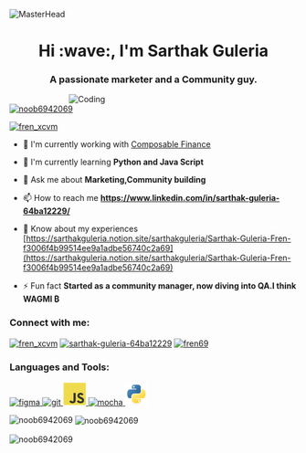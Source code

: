 ![MasterHead](https://media.licdn.com/dms/image/D4D16AQE1sIeqPvzgTQ/profile-displaybackgroundimage-shrink_350_1400/0/1681397499733?e=1697673600&v=beta&t=1EpXRedkFSJh57xeKEhiRo2vTqOPGkFQTN_p7QiqtWo)
<h1 align="center">Hi :wave:, I'm Sarthak Guleria</h1>
<h3 align="center">A passionate marketer and a Community guy.</h3>
<img align="right" alt="Coding" width="400" src="https://media.giphy.com/media/zOvBKUUEERdNm/giphy.gif">


<p align="left"> <a href="https://github.com/ryo-ma/github-profile-trophy"><img src="https://github-profile-trophy.vercel.app/?username=noob6942069" alt="noob6942069" /></a> </p>

<p align="left"> <a href="https://twitter.com/fren_xcvm" target="blank"><img src="https://img.shields.io/twitter/follow/fren_xcvm?logo=twitter&style=for-the-badge" alt="fren_xcvm" /></a> </p>

- :telescope: I'm currently working with [Composable Finance](https://www.composable.finance/)

- :seedling: I'm currently learning **Python and Java Script**

- :speech_balloon: Ask me about **Marketing,Community building**

- :mailbox: How to reach me **https://www.linkedin.com/in/sarthak-guleria-64ba12229/**

- :page_facing_up: Know about my experiences [https://sarthakguleria.notion.site/sarthakguleria/Sarthak-Guleria-Fren-f3006f4b99514ee9a1adbe56740c2a69](https://sarthakguleria.notion.site/sarthakguleria/Sarthak-Guleria-Fren-f3006f4b99514ee9a1adbe56740c2a69)

- :zap: Fun fact **Started as a community manager, now diving into QA.I think WAGMI ₿**

<h3 align="left">Connect with me:</h3>
<p align="left">
<a href="https://twitter.com/fren_xcvm" target="blank"><img align="center" src="https://raw.githubusercontent.com/rahuldkjain/github-profile-readme-generator/master/src/images/icons/Social/twitter.svg" alt="fren_xcvm" height="30" width="40" /></a>
<a href="https://linkedin.com/in/sarthak-guleria-64ba12229" target="blank"><img align="center" src="https://raw.githubusercontent.com/rahuldkjain/github-profile-readme-generator/master/src/images/icons/Social/linked-in-alt.svg" alt="sarthak-guleria-64ba12229" height="30" width="40" /></a>
<a href="https://www.codechef.com/users/fren69" target="blank"><img align="center" src="https://cdn.jsdelivr.net/npm/simple-icons@3.1.0/icons/codechef.svg" alt="fren69" height="30" width="40" /></a>
</p>

<h3 align="left">Languages and Tools:</h3>
<p align="left"> <a href="https://www.figma.com/" target="_blank" rel="noreferrer"> <img src="https://www.vectorlogo.zone/logos/figma/figma-icon.svg" alt="figma" width="40" height="40"/> </a> <a href="https://git-scm.com/" target="_blank" rel="noreferrer"> <img src="https://www.vectorlogo.zone/logos/git-scm/git-scm-icon.svg" alt="git" width="40" height="40"/> </a> <a href="https://developer.mozilla.org/en-US/docs/Web/JavaScript" target="_blank" rel="noreferrer"> <img src="https://raw.githubusercontent.com/devicons/devicon/master/icons/javascript/javascript-original.svg" alt="javascript" width="40" height="40"/> </a> <a href="https://mochajs.org" target="_blank" rel="noreferrer"> <img src="https://www.vectorlogo.zone/logos/mochajs/mochajs-icon.svg" alt="mocha" width="40" height="40"/> </a> <a href="https://www.python.org" target="_blank" rel="noreferrer"> <img src="https://raw.githubusercontent.com/devicons/devicon/master/icons/python/python-original.svg" alt="python" width="40" height="40"/> </a> </p>

<p><img align="left" src="https://github-readme-stats.vercel.app/api/top-langs?username=noob6942069&show_icons=true&locale=en&layout=compact" alt="noob6942069" /></p>

<p>&nbsp;<img align="center" src="https://github-readme-stats.vercel.app/api?username=noob6942069&show_icons=true&locale=en" alt="noob6942069" /></p>

<p><img align="center" src="https://github-readme-streak-stats.herokuapp.com/?user=noob6942069&" alt="noob6942069" /></p>
